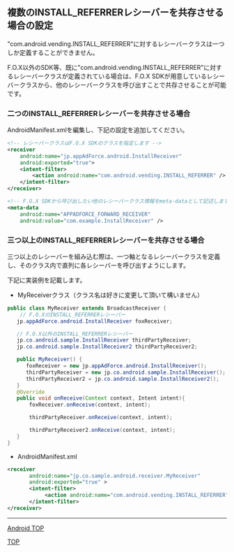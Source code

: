 ## 複数のINSTALL_REFERRERレシーバーを共存させる場合の設定

"com.android.vending.INSTALL_REFERRER"に対するレシーバークラスは一つしか定義することができません。

F.O.X以外のSDK等、既に"com.android.vending.INSTALL_REFERRER"に対するレシーバークラスが定義されている場合は、F.O.X SDKが用意しているレシーバークラスから、他のレシーバークラスを呼び出すことで共存させることが可能です。

### 二つのINSTALL_REFERRERレシーバーを共存させる場合

AndroidManifest.xmlを編集し、下記の設定を追加してください。

```xml
<!-- レシーバークラスはF.O.X SDKのクラスを指定します -->
<receiver
	android:name="jp.appAdForce.android.InstallReceiver"
	android:exported="true">
	<intent-filter>
		<action android:name="com.android.vending.INSTALL_REFERRER" />
	</intent-filter>
</receiver>

<!-- F.O.X SDKから呼び出したい他のレシーバークラス情報をmeta-dataとして記述します -->
<meta-data
	android:name="APPADFORCE_FORWARD_RECEIVER"
	android:value="com.example.InstallReceiver" />
```

### 三つ以上のINSTALL_REFERRERレシーバーを共存させる場合

三つ以上のレシーバーを組み込む際は、一つ軸となるレシーバークラスを定義し、そのクラス内で直列に各レシーバーを呼び出すようにします。

下記に実装例を記載します。

* MyReceiverクラス（クラス名は好きに変更して頂いて構いません）

```java
public class MyReceiver extends BroadcastReceiver {
	// F.O.XのINSTALL_REFERRERレシーバー
   jp.appAdForce.android.InstallReceiver foxReceiver;

   // F.O.X以外のINSTALL_REFERRERレシーバー
   jp.co.android.sample.InstallReceiver thirdPartyReceiver;
   jp.co.android.sample.InstallReceiver2 thirdPartyReceiver2;

   public MyReceiver() {
      foxReceiver = new jp.appAdForce.android.InstallReceiver();
      thirdPartyReceiver = new jp.co.android.sample.InstallReceiver();
      thirdPartyReceiver2 = jp.co.android.sample.InstallReceiver2();
   }
   @Override
   public void onReceive(Context context, Intent intent){
       foxReceiver.onReceive(context, intent);

       thirdPartyReceiver.onReceive(context, intent);

       thirdPartyReceiver2.onReceive(context, intent);
   }
}
```

* AndroidManifest.xml

```xml
<receiver
       android:name="jp.co.sample.android.receiver.MyReceiver"
       android:exported="true" >
       <intent-filter>
            <action android:name="com.android.vending.INSTALL_REFERRER" />
       </intent-filter>
</receiver>
```

---
[Android TOP](/lang/ja/doc/integration/android/README.md)

[TOP](/lang/ja/README.md)
